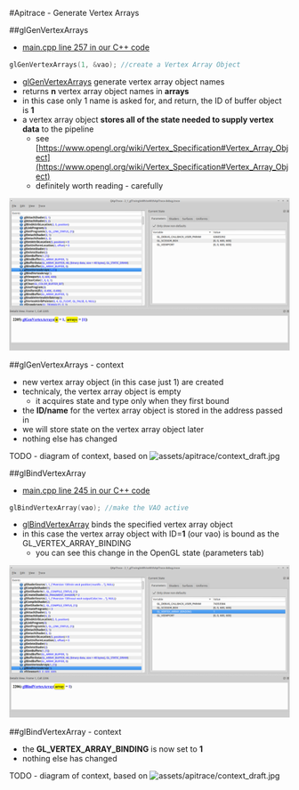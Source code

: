 #Apitrace - Generate Vertex Arrays

##glGenVertexArrays

- [main.cpp line 257 in our C++ code](https://github.com/shearer12345/graphics_examples_in_git_branches/blob/glTraingleWhiteWithApiTrace/main.cpp#L257)
```C++
glGenVertexArrays(1, &vao); //create a Vertex Array Object
```

- [glGenVertexArrays](https://www.opengl.org/sdk/docs/man4/html/glGenVertexArrays.xhtml) generate vertex array object names
- returns **n** vertex array object names in **arrays**
- in this case only 1 name is asked for, and return, the ID of buffer object is **1**
- a vertex array object **stores all of the state needed to supply vertex data** to the pipeline
    - see [https://www.opengl.org/wiki/Vertex_Specification#Vertex_Array_Object](https://www.opengl.org/wiki/Vertex_Specification#Vertex_Array_Object)
    - definitely worth reading - carefully

![01_glGenVertexArrays.png](assets/apitrace/06_glGenVertexArrays/01_glGenVertexArrays.png)

##glGenVertexArrays - context

- new vertex array object (in this case just 1) are created
- technicaly, the vertex array object is empty
   - it acquires state and type only when they first bound
- the **ID/name** for the vertex array object is stored in the address passed in
- we will store state on the vertex array object later
- nothing else has changed

TODO - diagram of context, based on ![assets/apitrace/context_draft.jpg](assets/apitrace/context_draft.jpg_hide)

##glBindVertexArray

- [main.cpp line 245 in our C++ code](https://github.com/shearer12345/graphics_examples_in_git_branches/blob/glTraingleWhiteWithApiTrace/main.cpp#L245)
```C++
glBindVertexArray(vao); //make the VAO active
```

- [glBindVertexArray](https://www.opengl.org/sdk/docs/man4/html/glBindVertexArray.xhtml) binds the specified vertex array object
- in this case the vertex array object with ID=**1** (our vao) is bound as the GL\_VERTEX\_ARRAY\_BINDING
    - you can see this change in the OpenGL state (parameters tab)

![02_glBindVertexArray.png](assets/apitrace/06_glGenVertexArrays/02_glBindVertexArray.png)

##glBindVertexArray - context

- the **GL\_VERTEX\_ARRAY\_BINDING** is now set to **1**
- nothing else has changed

TODO - diagram of context, based on ![assets/apitrace/context_draft.jpg](assets/apitrace/context_draft.jpg_hide)
